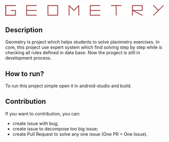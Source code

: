 ![title](title.png)

## Description
Geometry is project which helps students to solve planimetry exercises. In core, this project use expert system which find solving step by step while is checking all rules defined in data base. Now the progect is still in development process. 

## How to run?
To run this project simple open it in android-studio and build.

## Contribution
If you want to contribution, you can:
- create issue with bug;
- create issue to decompose too big issue;
- create Pull Request to solve any one issue (One PR = One Issue).
